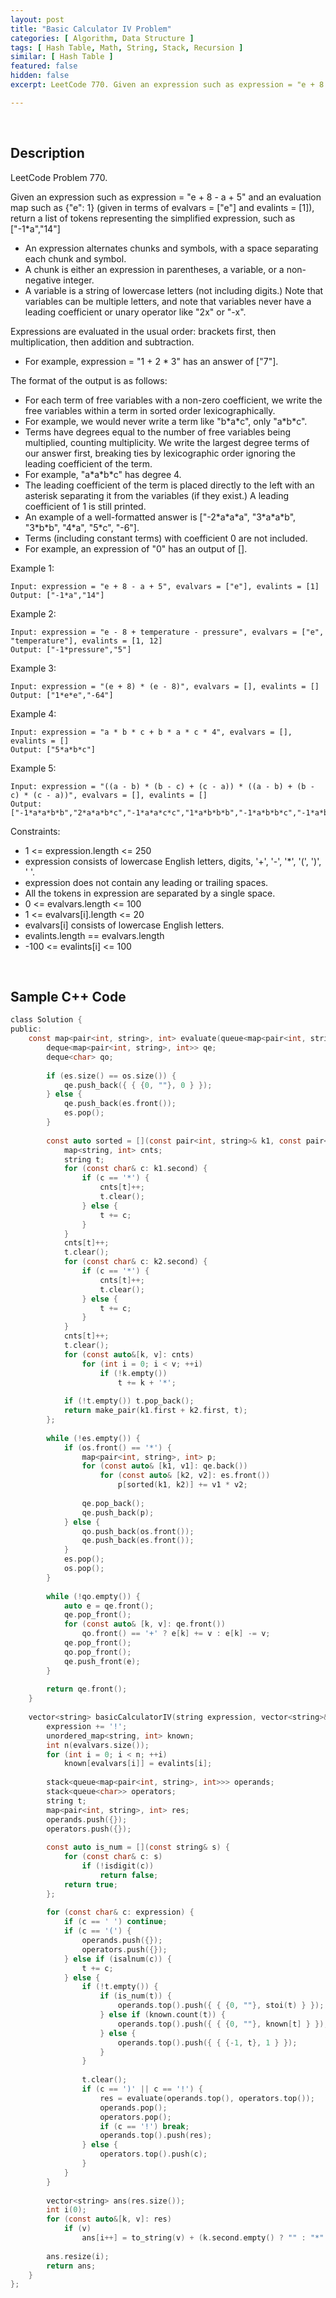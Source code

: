 ```yaml
---
layout: post
title: "Basic Calculator IV Problem"
categories: [ Algorithm, Data Structure ]
tags: [ Hash Table, Math, String, Stack, Recursion ]
similar: [ Hash Table ]
featured: false
hidden: false
excerpt: LeetCode 770. Given an expression such as expression = "e + 8 - a + 5" and an evaluation map such as 

---
```


<br />

## Description

LeetCode Problem 770.

Given an expression such as expression = "e + 8 - a + 5" and an evaluation map such as {"e": 1} (given in terms of evalvars = ["e"] and evalints = [1]), return a list of tokens representing the simplified expression, such as ["-1\*a","14"]
* An expression alternates chunks and symbols, with a space separating each chunk and symbol.
* A chunk is either an expression in parentheses, a variable, or a non-negative integer.
* A variable is a string of lowercase letters (not including digits.) Note that variables can be multiple letters, and note that variables never have a leading coefficient or unary operator like "2x" or "-x".

Expressions are evaluated in the usual order: brackets first, then multiplication, then addition and subtraction.
* For example, expression = "1 + 2 * 3" has an answer of ["7"].

The format of the output is as follows:
* For each term of free variables with a non-zero coefficient, we write the free variables within a term in sorted order lexicographically.
* For example, we would never write a term like "b\*a\*c", only "a\*b\*c".
* Terms have degrees equal to the number of free variables being multiplied, counting multiplicity. We write the largest degree terms of our answer first, breaking ties by lexicographic order ignoring the leading coefficient of the term.
* For example, "a\*a\*b\*c" has degree 4.
* The leading coefficient of the term is placed directly to the left with an asterisk separating it from the variables (if they exist.) A leading coefficient of 1 is still printed.
* An example of a well-formatted answer is ["-2\*a\*a\*a", "3\*a\*a\*b", "3\*b\*b", "4\*a", "5\*c", "-6"].
* Terms (including constant terms) with coefficient 0 are not included.
* For example, an expression of "0" has an output of [].

Example 1:
```
Input: expression = "e + 8 - a + 5", evalvars = ["e"], evalints = [1]
Output: ["-1*a","14"]
```

Example 2:
```
Input: expression = "e - 8 + temperature - pressure", evalvars = ["e", "temperature"], evalints = [1, 12]
Output: ["-1*pressure","5"]
```

Example 3:
```
Input: expression = "(e + 8) * (e - 8)", evalvars = [], evalints = []
Output: ["1*e*e","-64"]
```

Example 4:
```
Input: expression = "a * b * c + b * a * c * 4", evalvars = [], evalints = []
Output: ["5*a*b*c"]
```

Example 5:
```
Input: expression = "((a - b) * (b - c) + (c - a)) * ((a - b) + (b - c) * (c - a))", evalvars = [], evalints = []
Output: ["-1*a*a*b*b","2*a*a*b*c","-1*a*a*c*c","1*a*b*b*b","-1*a*b*b*c","-1*a*b*c*c","1*a*c*c*c","-1*b*b*b*c","2*b*b*c*c","-1*b*c*c*c","2*a*a*b","-2*a*a*c","-2*a*b*b","2*a*c*c","1*b*b*b","-1*b*b*c","1*b*c*c","-1*c*c*c","-1*a*a","1*a*b","1*a*c","-1*b*c"]
```

Constraints:
* 1 <= expression.length <= 250
* expression consists of lowercase English letters, digits, '+', '-', '\*', '(', ')', ' '.
* expression does not contain any leading or trailing spaces.
* All the tokens in expression are separated by a single space.
* 0 <= evalvars.length <= 100
* 1 <= evalvars[i].length <= 20
* evalvars[i] consists of lowercase English letters.
* evalints.length == evalvars.length
* -100 <= evalints[i] <= 100

<br />

## Sample C++ Code


```c
class Solution {
public:
    const map<pair<int, string>, int> evaluate(queue<map<pair<int, string>, int>>& es, queue<char>& os) {
        deque<map<pair<int, string>, int>> qe;
        deque<char> qo;
        
        if (es.size() == os.size()) {
            qe.push_back({ { {0, ""}, 0 } });
        } else {
            qe.push_back(es.front());
            es.pop();
        }
        
        const auto sorted = [](const pair<int, string>& k1, const pair<int, string>& k2) {
            map<string, int> cnts;
            string t;
            for (const char& c: k1.second) {
                if (c == '*') {
                    cnts[t]++;
                    t.clear();
                } else {
                    t += c;
                }
            }
            cnts[t]++;
            t.clear();
            for (const char& c: k2.second) {
                if (c == '*') {
                    cnts[t]++;
                    t.clear();
                } else {
                    t += c;
                }
            }
            cnts[t]++;
            t.clear();
            for (const auto&[k, v]: cnts)
                for (int i = 0; i < v; ++i)
                    if (!k.empty())
                        t += k + '*';
            
            if (!t.empty()) t.pop_back();
            return make_pair(k1.first + k2.first, t);
        };
        
        while (!es.empty()) {
            if (os.front() == '*') {
                map<pair<int, string>, int> p;
                for (const auto& [k1, v1]: qe.back())
                    for (const auto& [k2, v2]: es.front())
                        p[sorted(k1, k2)] += v1 * v2;
                        
                qe.pop_back();
                qe.push_back(p);
            } else {
                qo.push_back(os.front());
                qe.push_back(es.front());
            }
            es.pop();
            os.pop();
        }
        
        while (!qo.empty()) {
            auto e = qe.front();
            qe.pop_front();
            for (const auto& [k, v]: qe.front())
                qo.front() == '+' ? e[k] += v : e[k] -= v;
            qe.pop_front();
            qo.pop_front();
            qe.push_front(e);
        }
        
        return qe.front();
    }
    
    vector<string> basicCalculatorIV(string expression, vector<string>& evalvars, vector<int>& evalints) {
        expression += '!';
        unordered_map<string, int> known;
        int n(evalvars.size());
        for (int i = 0; i < n; ++i)
            known[evalvars[i]] = evalints[i];
        
        stack<queue<map<pair<int, string>, int>>> operands;
        stack<queue<char>> operators;
        string t;
        map<pair<int, string>, int> res;
        operands.push({});
        operators.push({});
        
        const auto is_num = [](const string& s) {
            for (const char& c: s)
                if (!isdigit(c))
                    return false;
            return true;
        };
        
        for (const char& c: expression) {
            if (c == ' ') continue;
            if (c == '(') {
                operands.push({});
                operators.push({});
            } else if (isalnum(c)) {
                t += c;
            } else {        
                if (!t.empty()) {
                    if (is_num(t)) {
                        operands.top().push({ { {0, ""}, stoi(t) } });
                    } else if (known.count(t)) {
                        operands.top().push({ { {0, ""}, known[t] } });
                    } else {
                        operands.top().push({ { {-1, t}, 1 } });
                    }
                }
                
                t.clear();
                if (c == ')' || c == '!') {
                    res = evaluate(operands.top(), operators.top());
                    operands.pop();
                    operators.pop();
                    if (c == '!') break;
                    operands.top().push(res);
                } else {
                    operators.top().push(c);
                }
            }
        }
        
        vector<string> ans(res.size());
        int i(0);
        for (const auto&[k, v]: res)
            if (v) 
                ans[i++] = to_string(v) + (k.second.empty() ? "" : "*" + k.second);
            
        ans.resize(i);
        return ans;
    }
};
```


